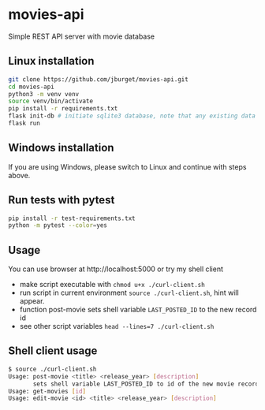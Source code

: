 # movies-api
Simple REST API server with movie database

## Linux installation
```bash
git clone https://github.com/jburget/movies-api.git
cd movies-api
python3 -m venv venv
source venv/bin/activate
pip install -r requirements.txt
flask init-db # initiate sqlite3 database, note that any existing data will be lost
flask run
```

## Windows installation
If you are using Windows, please switch to Linux and continue with steps above.

## Run tests with pytest
```bash
pip install -r test-requirements.txt
python -m pytest --color=yes
```

## Usage
You can use browser at http://localhost:5000 or try my shell client
* make script executable with `chmod u+x ./curl-client.sh`
* run script in current environment `source ./curl-client.sh`, hint will appear.
* function post-movie sets shell variable `LAST_POSTED_ID` to the new record id
* see other script variables `head --lines=7 ./curl-client.sh`

## Shell client usage
```bash
$ source ./curl-client.sh
Usage: post-movie <title> <release_year> [description]
       sets shell variable LAST_POSTED_ID to id of the new movie record
Usage: get-movies [id]
Usage: edit-movie <id> <title> <release_year> [description]
```
